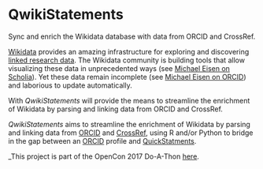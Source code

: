 # QwikiStatements

Sync and enrich the Wikidata database with data from ORCID and CrossRef. 

[Wikidata](https://www.wikidata.org/wiki/Wikidata:Introduction) provides an amazing infrastructure for exploring and discovering [linked research data](https://www.w3.org/standards/semanticweb/data).  The Wikidata community is building tools that allow visualizing these data in unprecedented ways (see [Michael Eisen on Scholia](https://tools.wmflabs.org/scholia/author/Q3308179)). Yet these data remain incomplete (see [Michael Eisen on ORCID](http://orcid.org/0000-0002-7528-738X)) and laborious to update automatically.

With *QwikiStatements* will provide the means to streamline the enrichment of Wikidata by parsing and linking data from ORCID and CrossRef. 


*QwikiStatements* aims to streamline the enrichment of Wikidata by parsing and linking data from [ORCID](https://orcid.org/) and [CrossRef](https://search.crossref.org/), using R and/or Python to bridge in the gap between an [ORCID](https://orcid.org/) profile and [QuickStatments](https://tools.wmflabs.org/quickstatements/).


_This project is part of the OpenCon 2017 Do-A-Thon [here](https://github.com/sparcopen/doathon/issues/49).
